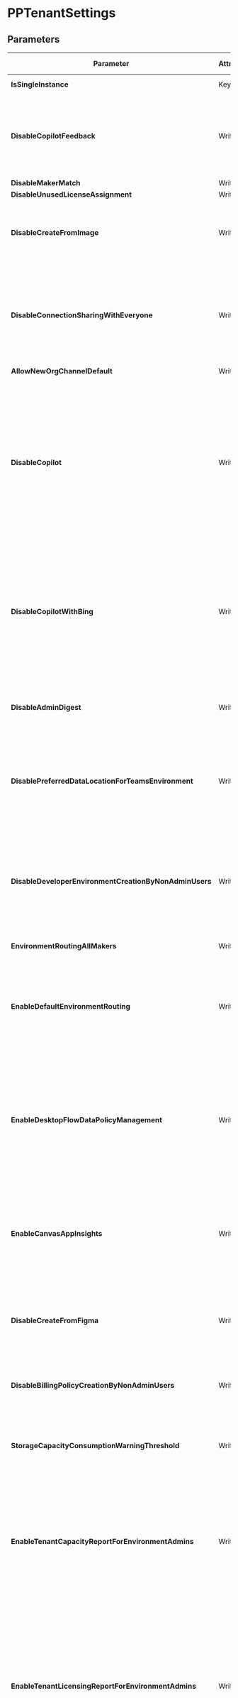 ﻿# PPTenantSettings

## Parameters

| Parameter | Attribute | DataType | Description | Allowed Values |
| --- | --- | --- | --- | --- |
| **IsSingleInstance** | Key | String | Should be set to yes | `Yes` |
| **DisableCopilotFeedback** | Write | Boolean | When using Copilot in Power Apps, allow users to submit feedback to Microsoft. Default value is false. | |
| **DisableMakerMatch** | Write | Boolean | TBD | |
| **DisableUnusedLicenseAssignment** | Write | Boolean | TBD | |
| **DisableCreateFromImage** | Write | Boolean | Allow people to use AI to generate an app based on an image. Default value is false. | |
| **DisableConnectionSharingWithEveryone** | Write | Boolean | Gets or sets a value indicating whether non-admin users in the tenant can share connections with everyone. Default value is false. | |
| **AllowNewOrgChannelDefault** | Write | Boolean | TBD | |
| **DisableCopilot** | Write | Boolean | Disables cloud flows copilot in Power Automate. It doesn't control the ability to add AI-related connectors or actions in the flow designer. For example, the Skills connector or AI Builder creates text with a GPT action. Default value is false. | |
| **DisableCopilotWithBing** | Write | Boolean | Disables the copilot-enhanced help feature within Power Automate to enhance answers on product documentation through Bing Search. Default value is false. | |
| **DisableAdminDigest** | Write | Boolean | Disables the weekly admin digest email for Managed Environments. Default value is false. | |
| **DisablePreferredDataLocationForTeamsEnvironment** | Write | Boolean | Ignore the Teams group-preferred data location when provisioning a Teams environment. Default value is false. | |
| **DisableDeveloperEnvironmentCreationByNonAdminUsers** | Write | Boolean | Restrict all developer environments to be created by tenant admins, Power Platform admins, or Dynamics 365 service admins. Default is false. | |
| **EnvironmentRoutingAllMakers** | Write | Boolean | TBD | |
| **EnableDefaultEnvironmentRouting** | Write | Boolean | Enables the Default Environment routing feature that creates personal, developer environments for new makers. Default value is false. | |
| **EnableDesktopFlowDataPolicyManagement** | Write | String | When this setting is true, admins can view and manage desktop flow action groups in DLP policies in the Power Platform admin center. Default value is false. | |
| **EnableCanvasAppInsights** | Write | Boolean | Allow users to collect telemetry data about their app in Azure Application Insights. Setting this to False blocks the transmission of this data. | |
| **DisableCreateFromFigma** | Write | Boolean | Allow people to create a canvas app based on a Figma file. Default value is false. | |
| **DisableBillingPolicyCreationByNonAdminUsers** | Write | Boolean | This is a legacy setting that is no longer used by the platform. Default value is false. | |
| **StorageCapacityConsumptionWarningThreshold** | Write | UInt32 | This setting isn't currently used by the platform but might be used in the future. | |
| **EnableTenantCapacityReportForEnvironmentAdmins** | Write | Boolean | Ability to allow tenant, Power Platform, or Dynamics 365 admins to grant permissions to an environment administrator to view the Capacity summary tab. Default value is false. | |
| **EnableTenantLicensingReportForEnvironmentAdmins** | Write | Boolean | Ability to allow tenant, Power Platform, or Dynamics 365 admins to grant permissions to an environment administrator to view the tenant-scoped license reports. Default value is false. | |
| **DisableUseOfUnassignedAIBuilderCredits** | Write | Boolean | Ability to use unallocated AI Builder credits in environments without allocated credits. Default value is true. | |
| **EnableGenerativeAIFeaturesForSiteUsers** | Write | String | TBD | |
| **EnableExternalAuthenticationProvidersInPowerPages** | Write | String | TBD | |
| **DisableChampionsInvitationReachout** | Write | Boolean | This setting isn't currently used by the platform but might be used in the future. | |
| **DisableSkillsMatchInvitationReachout** | Write | Boolean | This setting isn't currently used by the platform but might be used in the future. | |
| **EnableOpenAiBotPublishing** | Write | Boolean | This setting isn't currently used by the platform but might be used in the future. | |
| **DisableAiPrompts** | Write | Boolean | TBD | |
| **DisableCopilotFeedbackMetadata** | Write | Boolean | When using Copilot in Power Apps, allow users to share their prompts, questions, and requests with Microsoft. Default value is true. | |
| **EnableModelDataSharing** | Write | Boolean | Ability to allow Microsoft to read Power Automate Copilot AI feature customer data (inputs and outputs) and provide improved models. Default value is false. | |
| **DisableDataLogging** | Write | Boolean | Ability to disable data logging and remove all data logged for Power Automate Copilot AI feature customer data (inputs and outputs). Default value is false. | |
| **PowerCatalogAudienceSetting** | Write | String | This setting is reserved for future use. No enforcement is driven by this setting at the current time. | |
| **EnableDeleteDisabledUserinAllEnvironments** | Write | Boolean | TBD | |
| **DisableHelpSupportCopilot** | Write | Boolean | TBD | |
| **DisableSurveyScreenshots** | Write | Boolean | TBD | |
| **WalkMeOptOut** | Write | Boolean | This is a legacy setting that is no longer used by the platform. Default value is false. | |
| **useSupportBingSearchByAllUsers** | Write | Boolean | TBD | |
| **DisableNPSCommentsReachout** | Write | Boolean | Ability to disable re-surveying users who left prior feedback via NPS prompts in Power Platform. Default value is false. | |
| **DisableNewsletterSendout** | Write | Boolean | Ability to disable the newsletter sendout feature. Default value is false. | |
| **DisableEnvironmentCreationByNonAdminUsers** | Write | Boolean | Restrict all environments to be created by tenant admins, Power Platform admins, or Dynamics 365 service admins. Default value is false. | |
| **DisablePortalsCreationByNonAdminUsers** | Write | Boolean | Restrict all portals to be created by tenant admins, Power Platform admins, or Dynamics 365 service admins. Default value is false. | |
| **DisableSurveyFeedback** | Write | Boolean | Ability to disable all NPS survey feedback prompts in Power Platform. Default value is false. | |
| **DisableTrialEnvironmentCreationByNonAdminUsers** | Write | Boolean | Restrict all trial environments to be created by tenant admins, Power Platform admins, or Dynamics 365 service admins. Default value is false. | |
| **DisableCapacityAllocationByEnvironmentAdmins** | Write | Boolean | Ability to disable capacity allocation by environment administrators. Default value is false. | |
| **DisableSupportTicketsVisibleByAllUsers** | Write | Boolean | Allows users, who already have access to the Help + Support page in Power Platform admin center, to see support requests created by other users in the tenant. Default value is True, which means this feature is turned off by default. | |
| **DisableDocsSearch** | Write | Boolean | When this setting is true, users in the environment can see a message that indicates Microsoft Learn and documentation search categories have been turned off by the administrator. Default value is false. | |
| **DisableCommunitySearch** | Write | Boolean | When this setting is true, users in the environment can see a message that indicates community and blog search categories have been turned off by the administrator. Default value is false. | |
| **DisableBingVideoSearch** | Write | Boolean | When this setting is true, users in the environment can see a message that indicates video search categories have been turned off by the administrator. Default value is false. | |
| **DisableShareWithEveryone** | Write | Boolean | 	Ability to turn off the Share with Everyone capability for nonadmin users in all Power Apps. Default value is true. | |
| **EnableGuestsToMake** | Write | Boolean | When set to true this will enable the ability for guests in your tenant to create Power Platform resources. | |
| **ShareWithColleaguesUserLimit** | Write | UInt32 | Maximum value setting for the number of users in a security group used to share an app built using Power Apps on Microsoft Teams. Default value is 10000 but can be increased or decreased, as required. | |
| **Credential** | Write | PSCredential | Credentials of the Power Platform Admin | |
| **ApplicationId** | Write | String | Id of the Azure Active Directory application to authenticate with. | |
| **TenantId** | Write | String | Id of the Azure Active Directory tenant used for authentication. | |
| **ApplicationSecret** | Write | PSCredential | Secret of the Azure Active Directory tenant used for authentication. | |
| **CertificateThumbprint** | Write | String | Thumbprint of the Azure Active Directory application's authentication certificate to use for authentication. | |

## Description

This resource configures a Power Platform Tenant.

## Permissions

### Microsoft Graph

To authenticate with the Microsoft Graph API, this resource required the following permissions:

#### Delegated permissions

- **Read**

    - None

- **Update**

    - None

#### Application permissions

- **Read**

    - None

- **Update**

    - None

## Examples

### Example 1

This example sets Power Platform tenant settings.

```powershell
Configuration Example
{
  param(
    [Parameter(Mandatory = $true)]
    [PSCredential]
    $Credscredential
  )
  Import-DscResource -ModuleName Microsoft365DSC

  node localhost
  {
    PPTenantSettings 'PowerPlatformTenantSettings'
    {
      IsSingleInstance                               = 'Yes'
      WalkMeOptOut                                   = $false
      DisableNPSCommentsReachout                     = $false
      DisableNewsletterSendout                       = $false
      DisableEnvironmentCreationByNonAdminUsers      = $true
      DisablePortalsCreationByNonAdminUsers          = $false
      DisableSurveyFeedback                          = $false
      DisableTrialEnvironmentCreationByNonAdminUsers = $false
      DisableCapacityAllocationByEnvironmentAdmins   = $true
      DisableSupportTicketsVisibleByAllUsers         = $false
      DisableDocsSearch                              = $false
      DisableCommunitySearch                         = $false
      DisableBingVideoSearch                         = $false
      DisableShareWithEveryone                       = $false
      EnableGuestsToMake                             = $false
      ShareWithColleaguesUserLimit                   = 10000
      Credential                                     = $Credscredential
    }
  }
}
```

